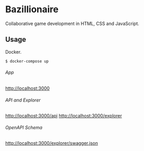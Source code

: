 # Bazillionaire

Collaborative game development in HTML, CSS and JavaScript.

## Usage

Docker.

```shell
$ docker-compose up
```

###### App

<http://localhost:3000>

###### API and Explorer

<http://localhost:3000/api>
<http://localhost:3000/explorer>

###### OpenAPI Schema

<http://localhost:3000/explorer/swagger.json>
